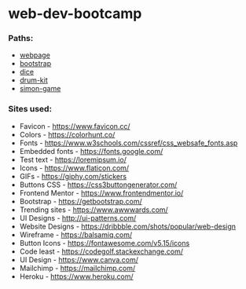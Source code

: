 # web-dev-bootcamp

### Paths: 
- [webpage](https://harshavardhan-i.github.io/web-dev-bootcamp/webpage/) 
- [bootstrap](https://harshavardhan-i.github.io/web-dev-bootcamp/bootstrap/) 
- [dice](https://harshavardhan-i.github.io/web-dev-bootcamp/dice/)
- [drum-kit](https://harshavardhan-i.github.io/web-dev-bootcamp/drum-kit/)
- [simon-game](https://harshavardhan-i.github.io/web-dev-bootcamp/simon-game/)

### Sites used:
 * Favicon - https://www.favicon.cc/
 * Colors - https://colorhunt.co/
 * Fonts - https://www.w3schools.com/cssref/css_websafe_fonts.asp
 * Embedded fonts - https://fonts.google.com/
 * Test text - https://loremipsum.io/
 * Icons - https://www.flaticon.com/
 * GIFs - https://giphy.com/stickers
 * Buttons CSS - https://css3buttongenerator.com/
 * Frontend Mentor - https://www.frontendmentor.io/
 * Bootstrap - https://getbootstrap.com/
 * Trending sites - https://www.awwwards.com/
 * UI Designs - http://ui-patterns.com/
 * Website Designs - https://dribbble.com/shots/popular/web-design
 * Wireframe - https://balsamiq.com/
 * Button Icons - https://fontawesome.com/v5.15/icons
 * Code least - https://codegolf.stackexchange.com/
 * UI Design - https://www.canva.com/
 * Mailchimp - https://mailchimp.com/
 * Heroku - https://www.heroku.com/